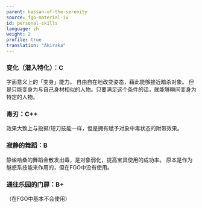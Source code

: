 ```yaml
---
parent: hassan-of-the-serenity
source: fgo-material-iv
id: personal-skills
language: zh
weight: 2
profile: true
translation: "Akiraka"
---
```


### 变化（潜入特化）：C

字面意义上的「变身」能力。
自由自在地改变姿态，藉此能够接近暗杀对象。
但是只能变身为与自己身材相似的人物。只要满足这个条件的话，就能够瞬间变身为特定的人物。

### 毒刃：C++

效果大致上与投掷/短刀技能一样，但是拥有赋予对象中毒状态的附带效果。

### 寂静的舞蹈：B

静谧哈桑的舞蹈会散发出毒，是对象弱化，提高宝具使用的成功率。
原本是作为魅惑系技能来作用的，但在FGO中没有使用。

### 通往乐园的门扉：B+

（在FGO中基本不会使用）
